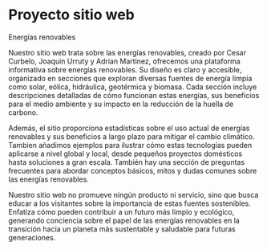 # Proyecto sitio web
Energías renovables

Nuestro sitio web trata sobre las energías renovables, creado por Cesar Curbelo, Joaquin Urruty y Adrian Martinez, ofrecemos una plataforma informativa sobre energías renovables. Su diseño es claro y accesible, organizado en secciones que exploran diversas fuentes de energía limpia como solar, eólica, hidráulica, geotérmica y biomasa. Cada sección incluye descripciones detalladas de cómo funcionan estas energías, sus beneficios para el medio ambiente y su impacto en la reducción de la huella de carbono.

Además, el sitio proporciona estadísticas sobre el uso actual de energías renovables y sus beneficios a largo plazo para mitigar el cambio climático. Tambien añadimos ejemplos para ilustrar cómo estas tecnologías pueden aplicarse a nivel global y local, desde pequeños proyectos domésticos hasta soluciones a gran escala. También hay una sección de preguntas frecuentes para abordar conceptos básicos, mitos y dudas comunes sobre las energías renovables.

Nuestro sitio web no promueve ningún producto ni servicio, sino que busca educar a los visitantes sobre la importancia de estas fuentes sostenibles. Enfatiza cómo pueden contribuir a un futuro más limpio y ecológico, generando conciencia sobre el papel de las energías renovables en la transición hacia un planeta más sustentable y saludable para futuras generaciones.
